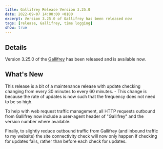 ```yaml
---
title: Gallifrey Release Version 3.25.0
date: 2022-09-07 14:00:00 +0100
excerpt: Version 3.25.0 of Gallifrey has been released now
tags: [release, Gallifrey, time logging]
show: true
---
```


## Details

Version 3.25.0 of the [Gallifrey](https://gallifrey.blyth.me.uk) has been released and is available now.

## What's New

This release is a bit of a maintenance release with update checking changing from every 30 minutes to every 60 minutes. - This change is because the rate of updates is now such that the frequency does not need to be so high.

To help with web request traffic management, all HTTP requests outbound from Gallifrey now include a user-agent header of "Gallifrey" and the version number where available.

Finally, to slightly reduce outbound traffic from Gallifrey (and inbound traffic to my website) the site connectivity check will now only happen if checking for updates fails, rather than before each check for updates.
